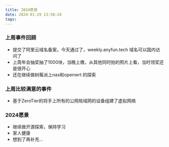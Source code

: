```yaml
---
title: 2024愿景
date: 2024-01-29 13:58:24
tags:
---
```


### 上周事件回顾

*  提交了阿里云域名备案，今天通过了，weekly.anyfun.tech 域名可以国内访问了
*  上周年会抽奖抽了1000块，当晚上缴，从其他同时拍的照片上看，当时领奖还是很开心
*  还在继续做树莓派上nas和openwrt 的探索

### 上周比较满意的事件
*  基于ZeroTier的将手上所有的公网局域网的设备组建了虚拟网络

### 2024愿景
* 继续做开源探索，保持学习
* 家人健康
* 想到了再补充...

